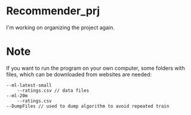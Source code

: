 # Recommender_prj
I'm working on organizing the project again.

# Note
If you want to run the program on your own computer, some folders with files, which can be downloaded from websites are needed:
```shell
--ml-latest-small  
    --ratings.csv // data files
--ml-20m
    --ratings.csv
--DumpFiles // used to dump algorithm to avoid repeated train
```
